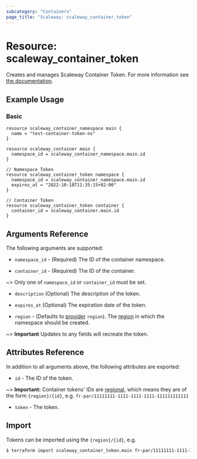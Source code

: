 ```yaml
---
subcategory: "Containers"
page_title: "Scaleway: scaleway_container_token"
---
```


# Resource: scaleway_container_token

Creates and manages Scaleway Container Token.
For more information see [the documentation](https://developers.scaleway.com/en/products/containers/api/#tokens-26b085).

## Example Usage

### Basic

```hcl
resource scaleway_container_namespace main {
  name = "test-container-token-ns"
}

resource scaleway_container main {
  namespace_id = scaleway_container_namespace.main.id
}

// Namespace Token
resource scaleway_container_token namespace {
  namespace_id = scaleway_container_namespace.main.id
  expires_at = "2022-10-18T11:35:15+02:00"
}

// Container Token
resource scaleway_container_token container {
  container_id = scaleway_container.main.id
}
```

## Arguments Reference

The following arguments are supported:

- `namespace_id` - (Required) The ID of the container namespace.

- `container_id` - (Required) The ID of the container.

~> Only one of `namespace_id` or `container_id` must be set.

- `description` (Optional) The description of the token.

- `expires_at` (Optional) The expiration date of the token.

- `region` - (Defaults to [provider](../index.md#region) `region`). The [region](../guides/regions_and_zones.md#regions) in which the namespace should be created.

~> **Important** Updates to any fields will recreate the token.


## Attributes Reference

In addition to all arguments above, the following attributes are exported:

- `id` - The ID of the token.

~> **Important:** Container tokens' IDs are [regional](../guides/regions_and_zones.md#resource-ids), which means they are of the form `{region}/{id}`, e.g. `fr-par/11111111-1111-1111-1111-111111111111`

- `token` - The token.

## Import

Tokens can be imported using the `{region}/{id}`, e.g.

```bash
$ terraform import scaleway_container_token.main fr-par/11111111-1111-1111-1111-111111111111
```
